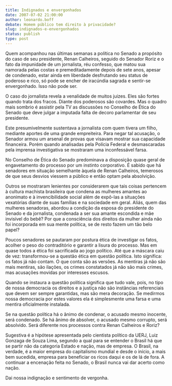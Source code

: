 ```yaml
---
title: Indignados e envergonhados
date: 2007-07-02 21:00:00
author: leonardo.boff
debate: Homem público tem direito à privacidade?
slug: indignados-e-envergonhados
status: publish 
type: post
---
```


  
Quem acompanhou nas últimas semanas a política no Senado a propósito do caso de seu presidente, Renan Calheiros, seguido do Senador Roriz e o fato da impunidade de um jornalista, réu confesso, que matou sua namorada pelas costas e premeditadamente depois de sete anos, apesar de condenado, estar ainda em liberdade desfrutando seu status de poderoso e rico, só pode se encher de iracúndia sagrada e sentir-se envergonhado. Isso não pode ser.  
  
O caso do jornalista revela a venalidade de muitos juizes. Eles são fortes quando trata dos fracos. Diante dos poderosos são covardes. Mas o quadro mais sombrio é assistir pela TV as discussões no Conselho de Ética do Senado que deve julgar a imputada falta de decoro parlamentar de seu presidente.  
  
Este presumivelmente sustentava a jornalista com quem tivera um filho, mediante aportes de uma grande empreiteira. Para negar tal acusação, o Senador armou um arsenal de provas que visavam mostrar sua capacidade financeira. Porém quando analisadas pela Polícia Federal e desmascaradas pela imprensa investigativa se mostraram uma inconfessável farsa.  
  
No Conselho de Ética do Senado predominava a disposição quase geral de engavetamento do processo por um instinto corporativo. É sabido que há senadores em situação semelhante àquela de Renan Calheiros, temerosos de que seus desvios viessem a público e então optam pela absolvição.   
  
Outros se mostraram lenientes por considerarem que tais coisas pertencem à cultura machista brasileira que condena as mulheres amantes ao anonimato e à invencibilidade social além de expô-las a situações vexatórias diante de suas famílias e na sociedade em geral. Aliás, quem das mulheres senadoras, abordou a condição da esposa do presidente do Senado e da jornalista, condenada a ser sua amante escondida e mãe invisível do bebê? Por que a consciência dos direitos da mulher ainda não foi incorporada em sua mente política, se de resto fazem um tão belo papel?  
  
Poucos senadores se pautaram por postura ética de investigar os fatos, acolher o peso do contraditório e garantir a lisura do processo. Mas em quase todos a ética foi sacrificada ao jogo político. Até que a máscara caiu de vez: transformou-se a questão ética em questão política. Isto significa: os fatos já não contam. O que conta são as versões. As mentiras já não são mais mentiras, são ilações, os crimes constatados já não são mais crimes, mas acusações movidas por interesses escusos.   
  
Quando se instaura a questão política significa que tudo vale, pois, no tipo de nossa democracia os direitos e a justiça não são instâncias referenciais que devem ser sempre garantidas, mas são mera decoração. Se medirmos nossa democracia por estes valores ela é simplesmente uma farsa e uma mentira oficialmente instalada.  
  
Se na questão política há o ânimo de condenar, o acusado mesmo inocente, será condenado. Se há ânimo de absolver, o acusado mesmo corrupto, será absolvido. Será diferente nos processos contra Renan Calheiros e Roriz?  
  
Sugestiva é a hipótese apresentada pelo cientista político da UERJ, Luiz Gonzaga de Souza Lima, segundo a qual para se entender o Brasil há que se partir não da categoria Estado e nação, mas de empresa. O Brasil, na verdade, é a maior empresa do capitalismo mundial e desde o início, a mais bem sucedida, empresa para beneficiar os ricos daqui e os de lá de fora. A continuar a encenação feita no Senado, o Brasil nunca vai dar acerto como nação.   
  
Dai nossa indignação e sentimento de vergonha.
